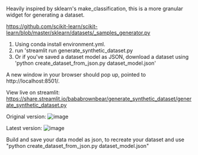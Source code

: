 Heavily inspired by sklearn's make_classification, this is a more granular widget for generating a dataset.

https://github.com/scikit-learn/scikit-learn/blob/master/sklearn/datasets/_samples_generator.py

1. Using conda install environment.yml.
2. run 'streamlit run generate_synthetic_dataset.py
3. Or if you've saved a dataset model as JSON, download a dataset using 'python create_dataset_from_json.py dataset_model.json'

A new window in your browser should pop up, pointed to http://localhost:8501/.

View live on streamlit: https://share.streamlit.io/bababrownbear/generate_synthetic_dataset/generate_synthetic_dataset.py

Original version:
![image](https://user-images.githubusercontent.com/29419183/103145338-51074300-46fe-11eb-9409-72e9a9d5a73f.png)

Latest version:
![image](https://user-images.githubusercontent.com/29419183/103449399-87e4d800-4c6d-11eb-99f3-79de44e88d52.png)

Build and save your data model as json, to recreate your dataset and use "python create_dataset_from_json.py dataset_model.json"
